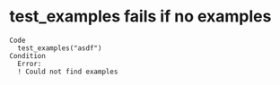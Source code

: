 # test_examples fails if no examples

    Code
      test_examples("asdf")
    Condition
      Error:
      ! Could not find examples


